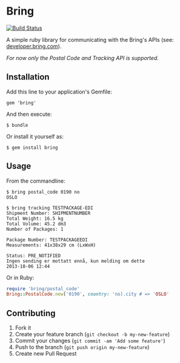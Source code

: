 # Bring

[![Build Status](https://travis-ci.org/wepack/bring.png)](https://travis-ci.org/wepack/bring)

A simple ruby library for communicating with the Bring's APIs (see:
[developer.bring.com](http://developer.bring.com)).

*For now only the Postal Code and Tracking API is supported.*

## Installation

Add this line to your application's Gemfile:

    gem 'bring'

And then execute:

    $ bundle

Or install it yourself as:

    $ gem install bring

## Usage

From the commandline:

    $ bring postal_code 0190 no
    OSLO

    $ bring tracking TESTPACKAGE-EDI
    Shipment Number: SHIPMENTNUMBER
    Total Weight: 16.5 kg
    Total Volume: 45.2 dm3
    Number of Packages: 1

    Package Number: TESTPACKAGEEDI
    Measurements: 41x38x29 cm (LxWxH)

    Status: PRE_NOTIFIED
    Ingen sending er mottatt ennå, kun melding om dette
    2013-10-06 12:44

Or in Ruby:
```ruby
require 'bring/postal_code'
Bring::PostalCode.new('0190', country: 'no).city # => 'OSLO'
```

## Contributing

1. Fork it
2. Create your feature branch (`git checkout -b my-new-feature`)
3. Commit your changes (`git commit -am 'Add some feature'`)
4. Push to the branch (`git push origin my-new-feature`)
5. Create new Pull Request
